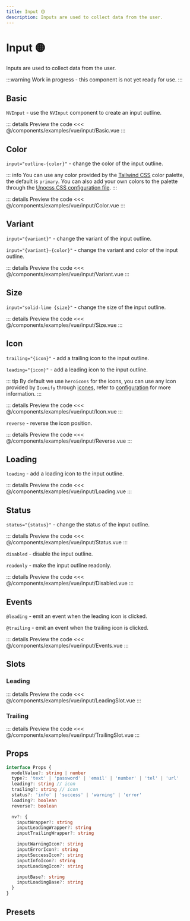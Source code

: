 ```yaml
---
title: Input 🟡
description: Inputs are used to collect data from the user.
---
```


# Input 🟡

Inputs are used to collect data from the user.

:::warning
Work in progress - this component is not yet ready for use.
:::

## Basic

`NVInput` - use the `NVInput` component to create an input outline.

<AppExemplar>
  <ExampleVueInputBasic/>
</AppExemplar>

::: details Preview the code
<<< @/components/examples/vue/input/Basic.vue
:::

## Color

`input="outline-{color}"` - change the color of the input outline.

::: info
You can use any color provided by the [Tailwind CSS](https://tailwindcss.com/docs/customizing-colors) color palette, the default is `primary`. You can also add your own colors to the palette through the [Unocss CSS configuration file](https://unocss.dev/guide/config-file).
:::

<AppExemplar>
  <ExampleVueInputColor/>
</AppExemplar>

::: details Preview the code
<<< @/components/examples/vue/input/Color.vue
:::

## Variant

`input="{variant}"` - change the variant of the input outline.

`input="{variant}-{color}"` - change the variant and color of the input outline.

<AppExemplar>
  <ExampleVueInputVariant/>
</AppExemplar>

::: details Preview the code
<<< @/components/examples/vue/input/Variant.vue
:::

## Size

`input="solid-lime {size}"` - change the size of the input outline.

<AppExemplar>
  <ExampleVueInputSize/>
</AppExemplar>

::: details Preview the code
<<< @/components/examples/vue/input/Size.vue
:::

## Icon

`trailing="{icon}"` - add a trailing icon to the input outline.

`leading="{icon}"` - add a leading icon to the input outline.

::: tip
By default we use `heroicons` for the icons, you can use any icon provided by `Iconify` through [icones](https://icones.js.org/), refer to [configuration](/guide/configuration) for more information.
:::

<AppExemplar>
  <ExampleVueInputIcon/>
</AppExemplar>

::: details Preview the code
<<< @/components/examples/vue/input/Icon.vue
:::

`reverse` - reverse the icon position.

<AppExemplar>
  <ExampleVueInputReverse/>
</AppExemplar>

::: details Preview the code
<<< @/components/examples/vue/input/Reverse.vue
:::

## Loading

`loading` - add a loading icon to the input outline.

<AppExemplar>
  <ExampleVueInputLoading/>
</AppExemplar>

::: details Preview the code
<<< @/components/examples/vue/input/Loading.vue
:::

## Status

`status="{status}"` - change the status of the input outline.

<AppExemplar>
  <ExampleVueInputStatus/>
</AppExemplar>

::: details Preview the code
<<< @/components/examples/vue/input/Status.vue
:::

`disabled` - disable the input outline.

`readonly` - make the input outline readonly.

<AppExemplar>
  <ExampleVueInputDisabled/>
</AppExemplar>

::: details Preview the code
<<< @/components/examples/vue/input/Disabled.vue
:::

## Events

`@leading` - emit an event when the leading icon is clicked.

`@trailing` - emit an event when the trailing icon is clicked.

<AppExemplar>
  <ExampleVueInputEvents/>
</AppExemplar>

::: details Preview the code
<<< @/components/examples/vue/input/Events.vue
:::

## Slots

### Leading

<AppExemplar>
  <ExampleVueInputLeadingSlot/>
</AppExemplar>

::: details Preview the code
<<< @/components/examples/vue/input/LeadingSlot.vue
:::

### Trailing

<AppExemplar>
  <ExampleVueInputTrailingSlot/>
</AppExemplar>

::: details Preview the code
<<< @/components/examples/vue/input/TrailingSlot.vue
:::


<!-- ## Props

| Name       | Description                      | Type                                           | Default |
| ---------- | -------------------------------- | ---------------------------------------------- | ------- |
| modelValue | the value of the input           | `string`                                       | `null`    |
| type       | the type of the input            | `text` `password` `email` `number` `tel` `url` | `text` |
| leading    | the leading icon and classes     | `string`                                       | `null`  |
| trailing   | the trailing icon and classes    | `string`                                       | `null`  |
| status     | the status of the input          | `info` `success` `warning` `error`             | `null`  |
| loading    | the loading state                | `boolean`                                      | `null`  |
| reverse    | the reverse state                | `boolean`                                      | `null`  |
| nv         | list of nexveltUI presets config | `object`                                       | `null`  |
| @leading   | the leading icon clicked         | `void`                                         | `null`  |
| @trailing  | the trailing icon clicked        | `void`                                         | `null`  | -->

## Props
```ts
interface Props {
  modelValue?: string | number
  type?: 'text' | 'password' | 'email' | 'number' | 'tel' | 'url'
  leading?: string // icon
  trailing?: string // icon
  status?: 'info' | 'success' | 'warning' | 'error'
  loading?: boolean
  reverse?: boolean

  nv?: {
    inputWrapper?: string
    inputLeadingWrapper?: string
    inputTrailingWrapper?: string

    inputWarningIcon?: string
    inputErrorIcon?: string
    inputSuccessIcon?: string
    inputInfoIcon?: string
    inputLoadingIcon?: string

    inputBase?: string
    inputLoadingBase?: string
  }
}
```


## Presets

<SlotsTable/>

